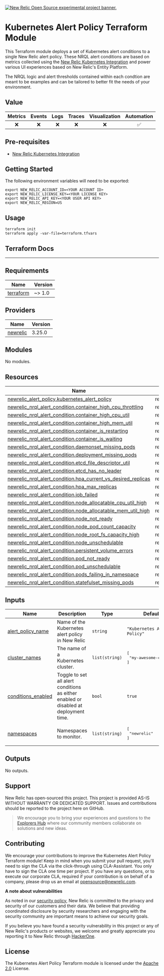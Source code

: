 <a href="https://opensource.newrelic.com/oss-category/#new-relic-experimental"><picture><source media="(prefers-color-scheme: dark)" srcset="https://github.com/newrelic/opensource-website/raw/main/src/images/categories/dark/Experimental.png"><source media="(prefers-color-scheme: light)" srcset="https://github.com/newrelic/opensource-website/raw/main/src/images/categories/Experimental.png"><img alt="New Relic Open Source experimental project banner." src="https://github.com/newrelic/opensource-website/raw/main/src/images/categories/Experimental.png"></picture></a>

# Kubernetes Alert Policy Terraform Module
<!-- ![GitHub forks](https://img.shields.io/github/forks/newrelic-experimental/newrelic-experimental-FIT-template?style=social)
![GitHub stars](https://img.shields.io/github/stars/newrelic-experimental/newrelic-experimental-FIT-template?style=social)
![GitHub watchers](https://img.shields.io/github/watchers/newrelic-experimental/newrelic-experimental-FIT-template?style=social)

![GitHub all releases](https://img.shields.io/github/downloads/newrelic-experimental/newrelic-experimental-FIT-template/total)
![GitHub release (latest by date)](https://img.shields.io/github/v/release/newrelic-experimental/newrelic-experimental-FIT-template)
![GitHub last commit](https://img.shields.io/github/last-commit/newrelic-experimental/newrelic-experimental-FIT-template)
![GitHub Release Date](https://img.shields.io/github/release-date/newrelic-experimental/newrelic-experimental-FIT-template)


![GitHub issues](https://img.shields.io/github/issues/newrelic-experimental/newrelic-experimental-FIT-template)
![GitHub issues closed](https://img.shields.io/github/issues-closed/newrelic-experimental/newrelic-experimental-FIT-template)
![GitHub pull requests](https://img.shields.io/github/issues-pr/newrelic-experimental/newrelic-experimental-FIT-template)
![GitHub pull requests closed](https://img.shields.io/github/issues-pr-closed/newrelic-experimental/newrelic-experimental-FIT-template) -->


This Terraform module deploys a set of Kubernetes alert conditions to a single New Relic alert policy.  These NRQL alert conditions are based on metrics collected using the [New Relic Kubernetes Integration](https://docs.newrelic.com/docs/kubernetes-pixie/kubernetes-integration/installation/kubernetes-integration-install-configure/) and power various UI experiences based on New Relic's Entity Platform.

The NRQL logic and alert thresholds contained within each condtion are meant to be examples and can be tailored to better fit the needs of your environment.  

## Value

|Metrics | Events | Logs | Traces | Visualization | Automation |
|:-:|:-:|:-:|:-:|:-:|:-:|
|:x:|:x:|:x:|:x:|:x:|:white_check_mark:|

## Pre-requisites

- [New Relic Kubernetes Integration](https://docs.newrelic.com/docs/kubernetes-pixie/kubernetes-integration/installation/kubernetes-integration-install-configure/)


## Getting Started

The following environment variables will need to be exported:

```
export NEW_RELIC_ACCOUNT_ID=<YOUR ACCOUNT ID>
export NEW_RELIC_LICENSE_KEY=<YOUR LICENSE KEY>
export NEW_RELIC_API_KEY=<YOUR USER API KEY>
export NEW_RELIC_REGION=US
```

## Usage

```
terraform init
terraform apply -var-file=terraform.tfvars
```

## Terraform Docs
---

<!-- BEGIN_TF_DOCS -->
## Requirements

| Name | Version |
|------|---------|
| <a name="requirement_terraform"></a> [terraform](#requirement\_terraform) | ~> 1.0 |

## Providers

| Name | Version |
|------|---------|
| <a name="provider_newrelic"></a> [newrelic](#provider\_newrelic) | 3.25.0 |

## Modules

No modules.

## Resources

| Name | Type |
|------|------|
| [newrelic_alert_policy.kubernetes_alert_policy](https://registry.terraform.io/providers/newrelic/newrelic/latest/docs/resources/alert_policy) | resource |
| [newrelic_nrql_alert_condition.container_high_cpu_throttling](https://registry.terraform.io/providers/newrelic/newrelic/latest/docs/resources/nrql_alert_condition) | resource |
| [newrelic_nrql_alert_condition.container_high_cpu_util](https://registry.terraform.io/providers/newrelic/newrelic/latest/docs/resources/nrql_alert_condition) | resource |
| [newrelic_nrql_alert_condition.container_high_mem_util](https://registry.terraform.io/providers/newrelic/newrelic/latest/docs/resources/nrql_alert_condition) | resource |
| [newrelic_nrql_alert_condition.container_is_restarting](https://registry.terraform.io/providers/newrelic/newrelic/latest/docs/resources/nrql_alert_condition) | resource |
| [newrelic_nrql_alert_condition.container_is_waiting](https://registry.terraform.io/providers/newrelic/newrelic/latest/docs/resources/nrql_alert_condition) | resource |
| [newrelic_nrql_alert_condition.daemonset_missing_pods](https://registry.terraform.io/providers/newrelic/newrelic/latest/docs/resources/nrql_alert_condition) | resource |
| [newrelic_nrql_alert_condition.deployment_missing_pods](https://registry.terraform.io/providers/newrelic/newrelic/latest/docs/resources/nrql_alert_condition) | resource |
| [newrelic_nrql_alert_condition.etcd_file_descriptor_util](https://registry.terraform.io/providers/newrelic/newrelic/latest/docs/resources/nrql_alert_condition) | resource |
| [newrelic_nrql_alert_condition.etcd_has_no_leader](https://registry.terraform.io/providers/newrelic/newrelic/latest/docs/resources/nrql_alert_condition) | resource |
| [newrelic_nrql_alert_condition.hpa_current_vs_desired_replicas](https://registry.terraform.io/providers/newrelic/newrelic/latest/docs/resources/nrql_alert_condition) | resource |
| [newrelic_nrql_alert_condition.hpa_max_replicas](https://registry.terraform.io/providers/newrelic/newrelic/latest/docs/resources/nrql_alert_condition) | resource |
| [newrelic_nrql_alert_condition.job_failed](https://registry.terraform.io/providers/newrelic/newrelic/latest/docs/resources/nrql_alert_condition) | resource |
| [newrelic_nrql_alert_condition.node_allocatable_cpu_util_high](https://registry.terraform.io/providers/newrelic/newrelic/latest/docs/resources/nrql_alert_condition) | resource |
| [newrelic_nrql_alert_condition.node_allocatable_mem_util_high](https://registry.terraform.io/providers/newrelic/newrelic/latest/docs/resources/nrql_alert_condition) | resource |
| [newrelic_nrql_alert_condition.node_not_ready](https://registry.terraform.io/providers/newrelic/newrelic/latest/docs/resources/nrql_alert_condition) | resource |
| [newrelic_nrql_alert_condition.node_pod_count_capacity](https://registry.terraform.io/providers/newrelic/newrelic/latest/docs/resources/nrql_alert_condition) | resource |
| [newrelic_nrql_alert_condition.node_root_fs_capacity_high](https://registry.terraform.io/providers/newrelic/newrelic/latest/docs/resources/nrql_alert_condition) | resource |
| [newrelic_nrql_alert_condition.node_unschedulable](https://registry.terraform.io/providers/newrelic/newrelic/latest/docs/resources/nrql_alert_condition) | resource |
| [newrelic_nrql_alert_condition.persistent_volume_errors](https://registry.terraform.io/providers/newrelic/newrelic/latest/docs/resources/nrql_alert_condition) | resource |
| [newrelic_nrql_alert_condition.pod_not_ready](https://registry.terraform.io/providers/newrelic/newrelic/latest/docs/resources/nrql_alert_condition) | resource |
| [newrelic_nrql_alert_condition.pod_unschedulable](https://registry.terraform.io/providers/newrelic/newrelic/latest/docs/resources/nrql_alert_condition) | resource |
| [newrelic_nrql_alert_condition.pods_failing_in_namespace](https://registry.terraform.io/providers/newrelic/newrelic/latest/docs/resources/nrql_alert_condition) | resource |
| [newrelic_nrql_alert_condition.statefulset_missing_pods](https://registry.terraform.io/providers/newrelic/newrelic/latest/docs/resources/nrql_alert_condition) | resource |

## Inputs

| Name | Description | Type | Default | Required |
|------|-------------|------|---------|:--------:|
| <a name="input_alert_policy_name"></a> [alert\_policy\_name](#input\_alert\_policy\_name) | Name of the Kubernetes alert policy in New Relic | `string` | `"Kubernetes Alert Policy"` | no |
| <a name="input_cluster_names"></a> [cluster\_names](#input\_cluster\_names) | The name of a Kubernetes cluster. | `list(string)` | <pre>[<br>  "my-awesome-cluster"<br>]</pre> | no |
| <a name="input_conditions_enabled"></a> [conditions\_enabled](#input\_conditions\_enabled) | Toggle to set all alert conditions as either enabled or disabled at deployment time. | `bool` | `true` | no |
| <a name="input_namespaces"></a> [namespaces](#input\_namespaces) | Namespaces to monitor. | `list(string)` | <pre>[<br>  "newrelic"<br>]</pre> | no |

## Outputs

No outputs.
<!-- END_TF_DOCS -->

## Support

New Relic has open-sourced this project. This project is provided AS-IS WITHOUT WARRANTY OR DEDICATED SUPPORT. Issues and contributions should be reported to the project here on GitHub.

>We encourage you to bring your experiences and questions to the [Explorers Hub](https://discuss.newrelic.com) where our community members collaborate on solutions and new ideas.


## Contributing

We encourage your contributions to improve the Kubernetes Alert Policy Terraform module! Keep in mind when you submit your pull request, you'll need to sign the CLA via the click-through using CLA-Assistant. You only have to sign the CLA one time per project. If you have any questions, or to execute our corporate CLA, required if your contribution is on behalf of a company, please drop us an email at opensource@newrelic.com.

**A note about vulnerabilities**

As noted in our [security policy](../../security/policy), New Relic is committed to the privacy and security of our customers and their data. We believe that providing coordinated disclosure by security researchers and engaging with the security community are important means to achieve our security goals.

If you believe you have found a security vulnerability in this project or any of New Relic's products or websites, we welcome and greatly appreciate you reporting it to New Relic through [HackerOne](https://hackerone.com/newrelic).

## License

The Kubernetes Alert Policy Terraform module is licensed under the [Apache 2.0](http://apache.org/licenses/LICENSE-2.0.txt) License.
